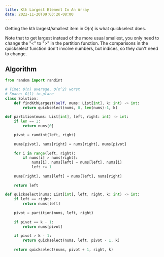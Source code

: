 ```yaml
---
title: Kth Largest Element In An Array
date: 2022-11-20T09:03:20-08:00
---
```


Getting the kth largest/smallest item in O(n) is what quickselect does.

Note that to get largest instead of the more usual smallest, you only
need to change the "<" to ">" in the partition function. The comparisons
in the quickselect function don't involve numbers, but indices, so they
don't need to change.


## Algorithm

```python
from random import randint

# Time: O(n) average, O(n^2) worst
# Space: O(1) in-place
class Solution:
    def findKthLargest(self, nums: List[int], k: int) -> int:
        return quickselect(nums, 0, len(nums)-1, k)
    
def partition(nums: List[int], left, right: int) -> int:
    if len == 1:
        return nums[0]

    pivot = randint(left, right)
    
    nums[pivot], nums[right] = nums[right], nums[pivot]
    
    for i in range(left, right):
        if nums[i] > nums[right]:
            nums[i], nums[left] = nums[left], nums[i]
            left += 1
    
    nums[right], nums[left] = nums[left], nums[right]
    
    return left
    
def quickselect(nums: List[int], left, right, k: int) -> int:
    if left == right:
        return nums[left]
    
    pivot = partition(nums, left, right)
    
    if pivot == k - 1:
        return nums[pivot]
    
    if pivot > k - 1:
        return quickselect(nums, left, pivot - 1, k)
    
    return quickselect(nums, pivot + 1, right, k)

```


